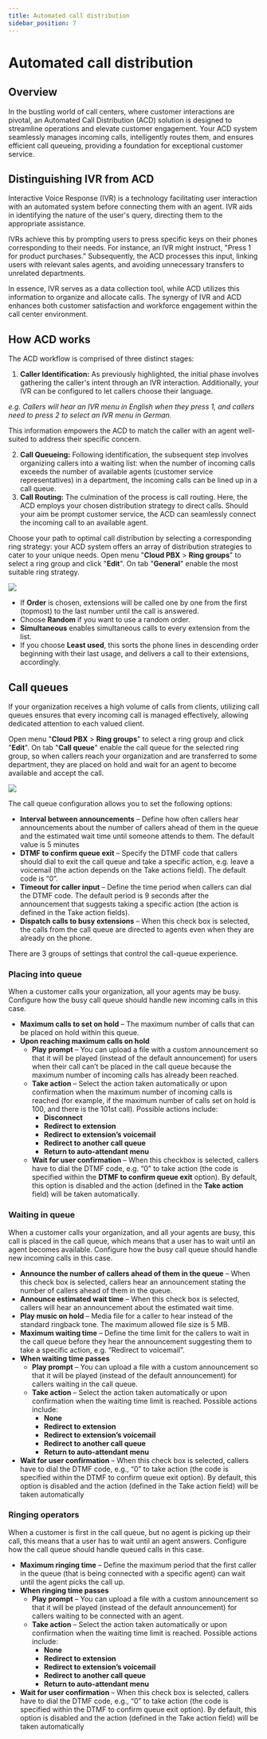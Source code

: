 ```yaml
---
title: Automated call distribution
sidebar_position: 7
---
```



# Automated call distribution

## Overview

In the bustling world of call centers, where customer interactions are pivotal, an Automated Call Distribution (ACD) solution is designed to streamline operations and elevate customer engagement. Your ACD system seamlessly manages incoming calls, intelligently routes them, and ensures efficient call queueing, providing a foundation for exceptional customer service.

## Distinguishing IVR from ACD

Interactive Voice Response (IVR) is a technology facilitating user interaction with an automated system before connecting them with an agent. IVR aids in identifying the nature of the user's query, directing them to the appropriate assistance.

IVRs achieve this by prompting users to press specific keys on their phones corresponding to their needs. For instance, an IVR might instruct, "Press 1 for product purchases." Subsequently, the ACD processes this input, linking users with relevant sales agents, and avoiding unnecessary transfers to unrelated departments.

In essence, IVR serves as a data collection tool, while ACD utilizes this information to organize and allocate calls. The synergy of IVR and ACD enhances both customer satisfaction and workforce engagement within the call center environment.

## How ACD works

The ACD workflow is comprised of three distinct stages:

1. **Caller Identification:** As previously highlighted, the initial phase involves gathering the caller's intent through an IVR interaction. Additionally, your IVR can be configured to let callers choose their language.

*e.g. Callers will hear an IVR menu in English when they press 1, and callers need to press 2 to select an IVR menu in German.*

This information empowers the ACD to match the caller with an agent well-suited to address their specific concern.

2. **Call Queueing:** Following identification, the subsequent step involves organizing callers into a waiting list: when the number of incoming calls exceeds the number of available agents (customer service representatives) in a department, the incoming calls can be lined up in a call queue.
3. **Call Routing:** The culmination of the process is call routing. Here, the ACD employs your chosen distribution strategy to direct calls. Should your aim be prompt customer service, the ACD can seamlessly connect the incoming call to an available agent.

Choose your path to optimal call distribution by selecting a corresponding ring strategy: your ACD system offers an array of distribution strategies to cater to your unique needs. Open menu "**Cloud PBX** \> **Ring groups**" to select a ring group and click "**Edit**". On tab "**General**" enable the most suitable ring strategy.

![](./img/Automated_call_distribution-ring_strategy.png)

* If **Order** is chosen, extensions will be called one by one from the first (topmost) to the last number until the call is answered.
* Choose **Random** if you want to use a random order.
* **Simultaneous** enables simultaneous calls to every extension from the list.
* If you choose **Least used**, this sorts the phone lines in descending order beginning with their last usage, and delivers a call to their extensions, accordingly.

## Call queues

If your organization receives a high volume of calls from clients, utilizing call queues ensures that every incoming call is managed effectively, allowing dedicated attention to each valued client.

Open menu "**Cloud PBX** \> **Ring groups**" to select a ring group and click "**Edit**". On tab "**Call queue**" enable the call queue for the selected ring group, so when callers reach your organization and are transferred to some department, they are placed on hold and wait for an agent to become available and accept the call.

![](./img/Automated_call_distribution-call_queue.png)

The call queue configuration allows you to set the following options:

* **Interval between announcements** – Define how often callers hear announcements about the number of callers ahead of them in the queue and the estimated wait time until someone attends to them. The default value is 5 minutes
* **DTMF to confirm queue exit** – Specify the DTMF code that callers should dial to exit the call queue and take a specific action, e.g. leave a voicemail (the action depends on the Take actions field). The default code is “0”.
* **Timeout for caller input** – Define the time period when callers can dial the DTMF code. The default period is 9 seconds after the announcement that suggests taking a specific action (the action is defined in the Take action fields).
* **Dispatch calls to busy extensions** – When this check box is selected, the calls from the call queue are directed to agents even when they are already on the phone.

There are 3 groups of settings that control the call-queue experience.

### Placing into queue

When a customer calls your organization, all your agents may be busy. Configure how the busy call queue should handle new incoming calls in this case.

* **Maximum calls to set on hold** – The maximum number of calls that can be placed on hold within this queue.
* **Upon reaching maximum calls on hold**
  * **Play prompt** – You can upload a file with a custom announcement so that it will be played (instead of the default announcement) for users when their call can’t be placed in the call queue because the maximum number of incoming calls has already been reached.
  * **Take action** – Select the action taken automatically or upon confirmation when the maximum number of incoming calls is reached (for example, if the maximum number of calls set on hold is 100, and there is the 101st call). Possible actions include:
    * **Disconnect**
    * **Redirect to extension**
    * **Redirect to extension’s voicemail**
    * **Redirect to another call queue**
    * **Return to auto-attendant menu**
  * **Wait for user confirmation** – When this checkbox is selected, callers have to dial the DTMF code, e.g. “0” to take action (the code is specified within the **DTMF to confirm queue exit** option). By default, this option is disabled and the action (defined in the **Take action** field) will be taken automatically.

### Waiting in queue

When a customer calls your organization, and all your agents are busy, this call is placed in the call queue, which means that a user has to wait until an agent becomes available. Configure how the busy call queue should handle new incoming calls in this case.

* **Announce the number of callers ahead of them in the queue** – When this check box is selected, callers hear an announcement stating the number of callers ahead of them in the queue.
* **Announce estimated wait time** – When this check box is selected, callers will hear an announcement about the estimated wait time.
* **Play music on hold** – Media file for a caller to hear instead of the standard ringback tone. The maximum allowed file size is 5 MB.
* **Maximum waiting time** – Define the time limit for the callers to wait in the call queue before they hear the announcement suggesting them to take a specific action, e.g. “Redirect to voicemail”.
* **When waiting time passes**
  * **Play prompt** – You can upload a file with a custom announcement so that it will be played (instead of the default announcement) for callers waiting in the call queue.
  * **Take action** – Select the action taken automatically or upon confirmation when the waiting time limit is reached. Possible actions include:
    * **None**
    * **Redirect to extension**
    * **Redirect to extension’s voicemail**
    * **Redirect to another call queue**
    * **Return to auto-attendant menu**
* **Wait for user confirmation** – When this check box is selected, callers have to dial the DTMF code, e.g., “0” to take action (the code is specified within the DTMF to confirm queue exit option). By default, this option is disabled and the action (defined in the Take action field) will be taken automatically

### Ringing operators

When a customer is first in the call queue, but no agent is picking up their call, this means that a user has to wait until an agent answers. Configure how the call queue should handle queued calls in this case.

* **Maximum ringing time** – Define the maximum period that the first caller in the queue (that is being connected with a specific agent) can wait until the agent picks the call up.
* **When ringing time passes**
  * **Play prompt** – You can upload a file with a custom announcement so that it will be played (instead of the default announcement) for callers waiting to be connected with an agent.
  * **Take action** – Select the action taken automatically or upon confirmation when the waiting time limit is reached. Possible actions include:
    * **None**
    * **Redirect to extension**
    * **Redirect to extension’s voicemail**
    * **Redirect to another call queue**
    * **Return to auto-attendant menu**
* **Wait for user confirmation** – When this check box is selected, callers have to dial the DTMF code, e.g., “0” to take action (the code is specified within the DTMF to confirm queue exit option). By default, this option is disabled and the action (defined in the Take action field) will be taken automatically
